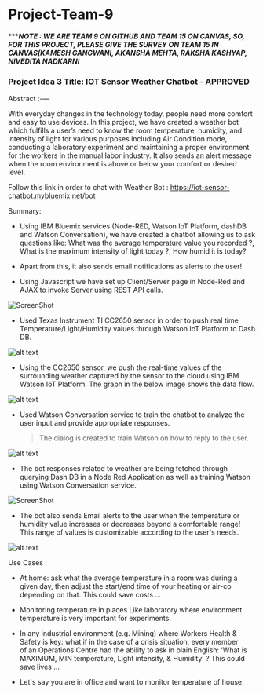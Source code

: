 # Project-Team-9
**********************NOTE : WE ARE TEAM 9 ON GITHUB AND TEAM 15 ON CANVAS, SO, FOR THIS PROJECT, PLEASE GIVE THE SURVEY ON TEAM 15 IN CANVAS(KAMESH GANGWANI, AKANSHA MEHTA, RAKSHA KASHYAP, NIVEDITA NADKARNI*******************

### Project Idea 3 Title: IOT Sensor Weather Chatbot - APPROVED

Abstract :-— 

With everyday changes in the technology today, people need more comfort and easy to use devices. In this project, we have created a weather bot which fulfills a user’s need to know the room temperature, humidity, and intensity of light for
various purposes including Air Condition mode, conducting a laboratory experiment and maintaining a proper environment
for the workers in the manual labor industry. It also sends an alert message when the room environment is above or below your
comfort or desired level. 

Follow this link in order to chat with Weather Bot : https://iot-sensor-chatbot.mybluemix.net/bot

Summary:

- Using IBM Bluemix services (Node-RED, Watson IoT Platform, dashDB and Watson Conversation), we have created a chatbot allowing us to ask questions like: What was the average temperature value you recorded ?, What is the maximum intensity of light today ?, How humid it is today? 

- Apart from this, it also sends email notifications as alerts to the user!

- Using Javascript we have set up Client/Server page in Node-Red and AJAX to invoke Server using REST API calls.

![ScreenShot](https://raw.github.com/SJSU272LabS17/Project-Team-9/master/node-red.png)

- Used Texas Instrument TI CC2650 sensor in order to push real time Temperature/Light/Humidity values through Watson IoT Platform to Dash DB. 

![alt text](https://raw.github.com/SJSU272LabS17/Project-Team-9/master/Sensor.jpg)

- Using the CC2650 sensor, we push the real-time values of the surrounding weather captured by the sensor to the cloud using IBM Watson IoT Platform. The graph in the below image shows the data flow.

![alt text](https://raw.github.com/SJSU272LabS17/Project-Team-9/master/IoT.png)


- Used Watson Conversation service to train the chatbot to analyze the user input and provide appropriate responses.
  > The dialog is created to train Watson on how to reply to the user.
  
 ![alt text](https://raw.github.com/SJSU272LabS17/Project-Team-9/master/Watson_Dialog.png)



- The bot responses related to weather are being fetched through querying Dash DB in a Node Red Application as well as training Watson using Watson Conversation service.

![ScreenShot](https://raw.github.com/SJSU272LabS17/Project-Team-9/master/weather-chatbot.png)



- The bot also sends Email alerts to the user when the temperature or humidity value increases or decreases beyond a comfortable range! This range of values is customizable according to the user's needs.

![alt text](https://raw.github.com/SJSU272LabS17/Project-Team-9/master/Alert.png)



Use Cases :

- At home: ask what the average temperature in a room was during a given day, then adjust the start/end time of your heating or air-co depending on that. This could save costs …

- Monitoring temperature in places Like laboratory where environment temperature is very important for experiments.

- In any industrial environment (e.g. Mining) where Workers Health & Safety is key: what if in the case of a crisis situation, every member of an Operations Centre had the ability to ask in plain English: ‘What is MAXIMUM, MIN temperature, Light intensity, & Humidity’ ? This could save lives … 

- Let's say you are in office and want to monitor temperature of house.


